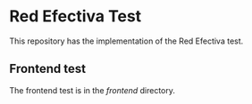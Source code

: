 # Red Efectiva Test
This repository has the implementation of the Red Efectiva test.

## Frontend test
The frontend test is in the *frontend* directory.